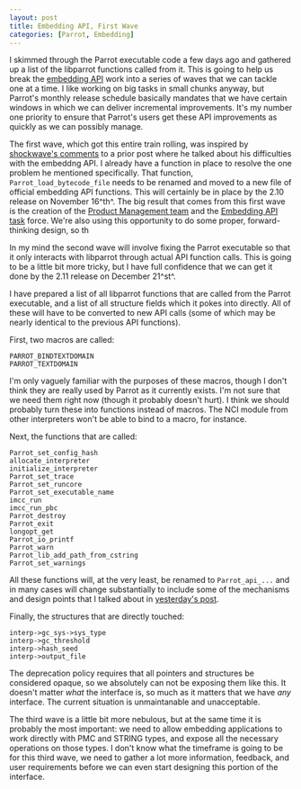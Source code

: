 ```yaml
---
layout: post
title: Embedding API, First Wave
categories: [Parrot, Embedding]
---
```


I skimmed through the Parrot executable code a few days ago and gathered up
a list of the libparrot functions called from it. This is going to help us
break the
[embedding API](/2010/11/06/embedding_api.html)
work into a series of waves that we can tackle one at a time. I like working
on big tasks in small chunks anyway, but Parrot's monthly release schedule
basically mandates that we have certain windows in which we can deliver
incremental improvements. It's my number one priority to ensure that Parrot's
users get these API improvements as quickly as we can possibly manage.

The first wave, which got this entire train rolling, was inspired by
[shockwave's comments](/2010/10/21/product_management_team.html#3747058508749526829)
to a prior post where he talked about his difficulties with the embeddng API.
I already have a function in place to resolve the one problem he mentioned
specifically. That function, `Parrot_load_bytecode_file` needs to be renamed
and moved to a new file of official embedding API functions. This will
certainly be in place by the 2.10 release on November 16^th^. The big result
that comes from this first wave is the creation of the
[Product Management team](http://trac.parrot.org/parrot/wiki/ProductManagementTeam)
and the [Embedding API task](/2010/11/05/embedding_api_team.html) force. We're
also using this opportunity to do some proper, forward-thinking design, so th

In my mind the second wave will involve fixing the Parrot executable so that
it only interacts with libparrot through actual API function calls. This is
going to be a little bit more tricky, but I have full confidence that we can
get it done by the 2.11 release on December 21^st^.

I have prepared a list of all libparrot functions that are called from the
Parrot executable, and a list of all structure fields which it pokes into
directly. All of these will have to be converted to new API calls (some of
which may be nearly identical to the previous API functions).

First, two macros are called:

    PARROT_BINDTEXTDOMAIN
    PARROT_TEXTDOMAIN

I'm only vaguely familiar with the purposes of these macros, though I don't
think they are really used by Parrot as it currently exists. I'm not sure that
we need them right now (though it probably doesn't hurt). I think we should
probably turn these into functions instead of macros. The NCI module from
other interpreters won't be able to bind to a macro, for instance.

Next, the functions that are called:

    Parrot_set_config_hash
    allocate_interpreter
    initialize_interpreter
    Parrot_set_trace
    Parrot_set_runcore
    Parrot_set_executable_name
    imcc_run
    imcc_run_pbc
    Parrot_destroy
    Parrot_exit
    longopt_get
    Parrot_io_printf
    Parrot_warn
    Parrot_lib_add_path_from_cstring
    Parrot_set_warnings

All these functions will, at the very least, be renamed to `Parrot_api_...`
and in many cases will change substantially to include some of the mechanisms
and design points that I talked about in
[yesterday's post](/2010/11/06/embedding_api.html).

Finally, the structures that are directly touched:

    interp->gc_sys->sys_type
    interp->gc_threshold
    interp->hash_seed
    interp->output_file

The deprecation policy requires that all pointers and structures be
considered opaque, so we absolutely can not be exposing them like this.
It doesn't matter *what* the interface is, so much as it matters that we have
*any* interface. The current situation is unmaintanable and unacceptable.

The third wave is a little bit more nebulous, but at the same time it is
probably the most important: we need to allow embedding applications to work
directly with PMC and STRING types, and expose all the necessary operations
on those types. I don't know what the timeframe is going to be for this third
wave, we need to gather a lot more information, feedback, and user
requirements before we can even start designing this portion of the
interface.

